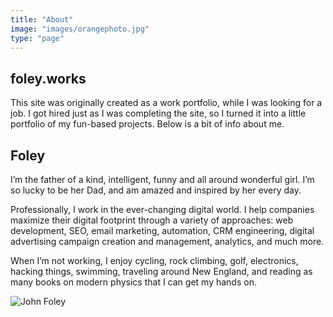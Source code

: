```yaml
---
title: "About"
image: "images/orangephoto.jpg"
type: "page"
---
```


## foley.works
This site was originally created as a work portfolio, while I was looking for a job. I got hired just as I was completing the site, so I turned it into a little portfolio of my fun-based projects. Below is a bit of info about me. 

## Foley
I’m the father of a kind, intelligent, funny and all around wonderful girl. I’m so lucky to be her Dad, and am amazed and inspired by her every day.

Professionally, I work in the ever-changing digital world. I help companies maximize their digital footprint through a variety of approaches: web development, SEO, email marketing, automation, CRM engineering, digital advertising campaign creation and management, analytics, and much more.

When I’m not working, I enjoy cycling, rock climbing, golf, electronics, hacking things, swimming, traveling around New England, and reading as many books on modern physics that I can get my hands on.

![John Foley](/images/orangephoto.jpg)
